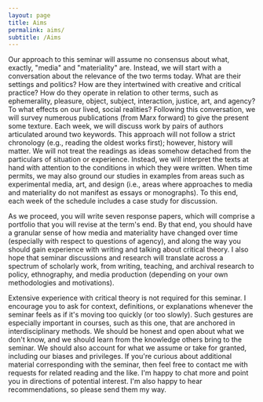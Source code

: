 ```yaml
---
layout: page
title: Aims
permalink: aims/
subtitle: /Aims
---
```


Our approach to this seminar will assume no consensus about what, exactly, "media" and "materiality" are. Instead, we will start with a conversation about the relevance of the two terms today. What are their settings and politics? How are they intertwined with creative and critical practice? How do they operate in relation to other terms, such as ephemerality, pleasure, object, subject, interaction, justice, art, and agency? To what effects on our lived, social realities? Following this conversation, we will survey numerous publications (from Marx forward) to give the present some texture. Each week, we will discuss work by pairs of authors articulated around two keywords. This approach will not follow a strict chronology (e.g., reading the oldest works first); however, history will matter. We will not treat the readings as ideas somehow detached from the particulars of situation or experience. Instead, we will interpret the texts at hand with attention to the conditions in which they were written. When time permits, we may also ground our studies in examples from areas such as experimental media, art, and design (i.e., areas where approaches to media and materiality do not manifest as essays or monographs). To this end, each week of the schedule includes a case study for discussion.  

As we proceed, you will write seven response papers, which will comprise a portfolio that you will revise at the term's end. By that end, you should have a granular sense of how media and materiality have changed over time (especially with respect to questions of agency), and along the way you should gain experience with writing and talking about critical theory. I also hope that seminar discussions and research will translate across a spectrum of scholarly work, from writing, teaching, and archival research to policy, ethnography, and media production (depending on your own methodologies and motivations). 

Extensive experience with critical theory is not required for this seminar. I encourage you to ask for context, definitions, or explanations whenever the seminar feels as if it's moving too quickly (or too slowly). Such gestures are especially important in courses, such as this one, that are anchored in interdisciplinary methods. We should be honest and open about what we don't know, and we should learn from the knowledge others bring to the seminar. We should also account for what we assume or take for granted, including our biases and privileges. If you're curious about additional material corresponding with the seminar, then feel free to contact me with requests for related reading and the like. I'm happy to chat more and point you in directions of potential interest. I'm also happy to hear recommendations, so please send them my way.  